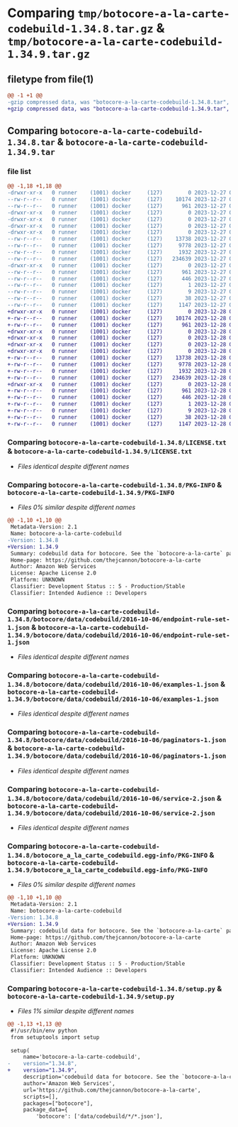 # Comparing `tmp/botocore-a-la-carte-codebuild-1.34.8.tar.gz` & `tmp/botocore-a-la-carte-codebuild-1.34.9.tar.gz`

## filetype from file(1)

```diff
@@ -1 +1 @@
-gzip compressed data, was "botocore-a-la-carte-codebuild-1.34.8.tar", last modified: Wed Dec 27 01:06:38 2023, max compression
+gzip compressed data, was "botocore-a-la-carte-codebuild-1.34.9.tar", last modified: Thu Dec 28 01:06:39 2023, max compression
```

## Comparing `botocore-a-la-carte-codebuild-1.34.8.tar` & `botocore-a-la-carte-codebuild-1.34.9.tar`

### file list

```diff
@@ -1,18 +1,18 @@
-drwxr-xr-x   0 runner    (1001) docker     (127)        0 2023-12-27 01:06:38.483305 botocore-a-la-carte-codebuild-1.34.8/
--rw-r--r--   0 runner    (1001) docker     (127)    10174 2023-12-27 01:06:38.000000 botocore-a-la-carte-codebuild-1.34.8/LICENSE.txt
--rw-r--r--   0 runner    (1001) docker     (127)      961 2023-12-27 01:06:38.483305 botocore-a-la-carte-codebuild-1.34.8/PKG-INFO
-drwxr-xr-x   0 runner    (1001) docker     (127)        0 2023-12-27 01:06:38.483305 botocore-a-la-carte-codebuild-1.34.8/botocore/
-drwxr-xr-x   0 runner    (1001) docker     (127)        0 2023-12-27 01:06:38.483305 botocore-a-la-carte-codebuild-1.34.8/botocore/data/
-drwxr-xr-x   0 runner    (1001) docker     (127)        0 2023-12-27 01:06:38.483305 botocore-a-la-carte-codebuild-1.34.8/botocore/data/codebuild/
-drwxr-xr-x   0 runner    (1001) docker     (127)        0 2023-12-27 01:06:38.483305 botocore-a-la-carte-codebuild-1.34.8/botocore/data/codebuild/2016-10-06/
--rw-r--r--   0 runner    (1001) docker     (127)    13738 2023-12-27 01:06:28.000000 botocore-a-la-carte-codebuild-1.34.8/botocore/data/codebuild/2016-10-06/endpoint-rule-set-1.json
--rw-r--r--   0 runner    (1001) docker     (127)     9778 2023-12-27 01:06:28.000000 botocore-a-la-carte-codebuild-1.34.8/botocore/data/codebuild/2016-10-06/examples-1.json
--rw-r--r--   0 runner    (1001) docker     (127)     1932 2023-12-27 01:06:28.000000 botocore-a-la-carte-codebuild-1.34.8/botocore/data/codebuild/2016-10-06/paginators-1.json
--rw-r--r--   0 runner    (1001) docker     (127)   234639 2023-12-27 01:06:28.000000 botocore-a-la-carte-codebuild-1.34.8/botocore/data/codebuild/2016-10-06/service-2.json
-drwxr-xr-x   0 runner    (1001) docker     (127)        0 2023-12-27 01:06:38.483305 botocore-a-la-carte-codebuild-1.34.8/botocore_a_la_carte_codebuild.egg-info/
--rw-r--r--   0 runner    (1001) docker     (127)      961 2023-12-27 01:06:38.000000 botocore-a-la-carte-codebuild-1.34.8/botocore_a_la_carte_codebuild.egg-info/PKG-INFO
--rw-r--r--   0 runner    (1001) docker     (127)      446 2023-12-27 01:06:38.000000 botocore-a-la-carte-codebuild-1.34.8/botocore_a_la_carte_codebuild.egg-info/SOURCES.txt
--rw-r--r--   0 runner    (1001) docker     (127)        1 2023-12-27 01:06:38.000000 botocore-a-la-carte-codebuild-1.34.8/botocore_a_la_carte_codebuild.egg-info/dependency_links.txt
--rw-r--r--   0 runner    (1001) docker     (127)        9 2023-12-27 01:06:38.000000 botocore-a-la-carte-codebuild-1.34.8/botocore_a_la_carte_codebuild.egg-info/top_level.txt
--rw-r--r--   0 runner    (1001) docker     (127)       38 2023-12-27 01:06:38.483305 botocore-a-la-carte-codebuild-1.34.8/setup.cfg
--rw-r--r--   0 runner    (1001) docker     (127)     1147 2023-12-27 01:06:38.000000 botocore-a-la-carte-codebuild-1.34.8/setup.py
+drwxr-xr-x   0 runner    (1001) docker     (127)        0 2023-12-28 01:06:39.942265 botocore-a-la-carte-codebuild-1.34.9/
+-rw-r--r--   0 runner    (1001) docker     (127)    10174 2023-12-28 01:06:39.000000 botocore-a-la-carte-codebuild-1.34.9/LICENSE.txt
+-rw-r--r--   0 runner    (1001) docker     (127)      961 2023-12-28 01:06:39.942265 botocore-a-la-carte-codebuild-1.34.9/PKG-INFO
+drwxr-xr-x   0 runner    (1001) docker     (127)        0 2023-12-28 01:06:39.938265 botocore-a-la-carte-codebuild-1.34.9/botocore/
+drwxr-xr-x   0 runner    (1001) docker     (127)        0 2023-12-28 01:06:39.938265 botocore-a-la-carte-codebuild-1.34.9/botocore/data/
+drwxr-xr-x   0 runner    (1001) docker     (127)        0 2023-12-28 01:06:39.938265 botocore-a-la-carte-codebuild-1.34.9/botocore/data/codebuild/
+drwxr-xr-x   0 runner    (1001) docker     (127)        0 2023-12-28 01:06:39.942265 botocore-a-la-carte-codebuild-1.34.9/botocore/data/codebuild/2016-10-06/
+-rw-r--r--   0 runner    (1001) docker     (127)    13738 2023-12-28 01:06:26.000000 botocore-a-la-carte-codebuild-1.34.9/botocore/data/codebuild/2016-10-06/endpoint-rule-set-1.json
+-rw-r--r--   0 runner    (1001) docker     (127)     9778 2023-12-28 01:06:26.000000 botocore-a-la-carte-codebuild-1.34.9/botocore/data/codebuild/2016-10-06/examples-1.json
+-rw-r--r--   0 runner    (1001) docker     (127)     1932 2023-12-28 01:06:26.000000 botocore-a-la-carte-codebuild-1.34.9/botocore/data/codebuild/2016-10-06/paginators-1.json
+-rw-r--r--   0 runner    (1001) docker     (127)   234639 2023-12-28 01:06:26.000000 botocore-a-la-carte-codebuild-1.34.9/botocore/data/codebuild/2016-10-06/service-2.json
+drwxr-xr-x   0 runner    (1001) docker     (127)        0 2023-12-28 01:06:39.942265 botocore-a-la-carte-codebuild-1.34.9/botocore_a_la_carte_codebuild.egg-info/
+-rw-r--r--   0 runner    (1001) docker     (127)      961 2023-12-28 01:06:39.000000 botocore-a-la-carte-codebuild-1.34.9/botocore_a_la_carte_codebuild.egg-info/PKG-INFO
+-rw-r--r--   0 runner    (1001) docker     (127)      446 2023-12-28 01:06:39.000000 botocore-a-la-carte-codebuild-1.34.9/botocore_a_la_carte_codebuild.egg-info/SOURCES.txt
+-rw-r--r--   0 runner    (1001) docker     (127)        1 2023-12-28 01:06:39.000000 botocore-a-la-carte-codebuild-1.34.9/botocore_a_la_carte_codebuild.egg-info/dependency_links.txt
+-rw-r--r--   0 runner    (1001) docker     (127)        9 2023-12-28 01:06:39.000000 botocore-a-la-carte-codebuild-1.34.9/botocore_a_la_carte_codebuild.egg-info/top_level.txt
+-rw-r--r--   0 runner    (1001) docker     (127)       38 2023-12-28 01:06:39.942265 botocore-a-la-carte-codebuild-1.34.9/setup.cfg
+-rw-r--r--   0 runner    (1001) docker     (127)     1147 2023-12-28 01:06:39.000000 botocore-a-la-carte-codebuild-1.34.9/setup.py
```

### Comparing `botocore-a-la-carte-codebuild-1.34.8/LICENSE.txt` & `botocore-a-la-carte-codebuild-1.34.9/LICENSE.txt`

 * *Files identical despite different names*

### Comparing `botocore-a-la-carte-codebuild-1.34.8/PKG-INFO` & `botocore-a-la-carte-codebuild-1.34.9/PKG-INFO`

 * *Files 0% similar despite different names*

```diff
@@ -1,10 +1,10 @@
 Metadata-Version: 2.1
 Name: botocore-a-la-carte-codebuild
-Version: 1.34.8
+Version: 1.34.9
 Summary: codebuild data for botocore. See the `botocore-a-la-carte` package for more info.
 Home-page: https://github.com/thejcannon/botocore-a-la-carte
 Author: Amazon Web Services
 License: Apache License 2.0
 Platform: UNKNOWN
 Classifier: Development Status :: 5 - Production/Stable
 Classifier: Intended Audience :: Developers
```

### Comparing `botocore-a-la-carte-codebuild-1.34.8/botocore/data/codebuild/2016-10-06/endpoint-rule-set-1.json` & `botocore-a-la-carte-codebuild-1.34.9/botocore/data/codebuild/2016-10-06/endpoint-rule-set-1.json`

 * *Files identical despite different names*

### Comparing `botocore-a-la-carte-codebuild-1.34.8/botocore/data/codebuild/2016-10-06/examples-1.json` & `botocore-a-la-carte-codebuild-1.34.9/botocore/data/codebuild/2016-10-06/examples-1.json`

 * *Files identical despite different names*

### Comparing `botocore-a-la-carte-codebuild-1.34.8/botocore/data/codebuild/2016-10-06/paginators-1.json` & `botocore-a-la-carte-codebuild-1.34.9/botocore/data/codebuild/2016-10-06/paginators-1.json`

 * *Files identical despite different names*

### Comparing `botocore-a-la-carte-codebuild-1.34.8/botocore/data/codebuild/2016-10-06/service-2.json` & `botocore-a-la-carte-codebuild-1.34.9/botocore/data/codebuild/2016-10-06/service-2.json`

 * *Files identical despite different names*

### Comparing `botocore-a-la-carte-codebuild-1.34.8/botocore_a_la_carte_codebuild.egg-info/PKG-INFO` & `botocore-a-la-carte-codebuild-1.34.9/botocore_a_la_carte_codebuild.egg-info/PKG-INFO`

 * *Files 0% similar despite different names*

```diff
@@ -1,10 +1,10 @@
 Metadata-Version: 2.1
 Name: botocore-a-la-carte-codebuild
-Version: 1.34.8
+Version: 1.34.9
 Summary: codebuild data for botocore. See the `botocore-a-la-carte` package for more info.
 Home-page: https://github.com/thejcannon/botocore-a-la-carte
 Author: Amazon Web Services
 License: Apache License 2.0
 Platform: UNKNOWN
 Classifier: Development Status :: 5 - Production/Stable
 Classifier: Intended Audience :: Developers
```

### Comparing `botocore-a-la-carte-codebuild-1.34.8/setup.py` & `botocore-a-la-carte-codebuild-1.34.9/setup.py`

 * *Files 1% similar despite different names*

```diff
@@ -1,13 +1,13 @@
 #!/usr/bin/env python
 from setuptools import setup
 
 setup(
     name='botocore-a-la-carte-codebuild',
-    version="1.34.8",
+    version="1.34.9",
     description='codebuild data for botocore. See the `botocore-a-la-carte` package for more info.',
     author='Amazon Web Services',
     url='https://github.com/thejcannon/botocore-a-la-carte',
     scripts=[],
     packages=["botocore"],
     package_data={
         'botocore': ['data/codebuild/*/*.json'],
```

